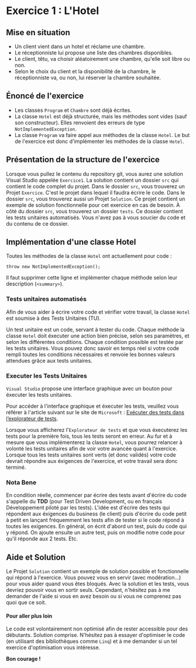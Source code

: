 # Exercice 1 : L'Hotel

## Mise en situation

- Un client vient dans un hotel et réclame une chambre.
- Le réceptionniste lui propose une liste des chambres disponibles.
- Le client, têtu, va choisir aléatoirement une chambre, qu'elle soit libre ou non.
- Selon le choix du client et la disponibilité de la chambre, le réceptionniste va, ou non, lui réserver la chambre souhaitée.

## Énoncé de l'exercice

- Les classes ```Program``` et ```Chambre``` sont déjà écrites.
- La classe ```Hotel``` est déjà structurée, mais les méthodes sont vides (sauf son constructeur). Elles renvoient des erreurs de type ```NotImplementedException```.
- La classe ```Program``` va faire appel aux méthodes de la classe ```Hotel```. Le but de l'exercice est donc d'implémenter les méthodes de la classe ```Hotel```.

## Présentation de la structure de l'exercice

Lorsque vous pullez le contenu du repository git, vous aurez une solution Visual Studio appelée ```Exercice1```.
La solution contient un dossier ```src``` qui contient le code complet du projet.
Dans le dossier ```src```, vous trouverez un Projet ```Exercice```. C'est le projet dans lequel il faudra écrire le code.
Dans le dossier ```src```, vous trouverez aussi un Projet ```Solution```. Ce projet contient un exemple de solution fonctionnelle pour cet exercice en cas de besoin.
À côté du dossier ```src```, vous trouverez un dossier ```tests```. Ce dossier contient les tests unitaires automatisés. Vous n'avez pas à vous soucier du code et du contenu de ce dossier.

## Implémentation d'une classe Hotel

Toutes les méthodes de la classe ```Hotel``` ont actuellement pour code :

```
throw new NotImplementedException();
```

Il faut supprimer cette ligne et implémenter chaque méthode selon leur description (```<summary>```).

### Tests unitaires automatisés

Afin de vous aider à écrire votre code et vérifier votre travail, la classe ```Hotel``` est soumise à des Tests Unitaires (TU).

Un test unitaire est un code, servant à tester du code. 
Chaque méthode la classe ```Hotel``` doit éxecuter une action bien précise, selon ses paramètres, et selon les différentes conditions.
Chaque condition possible est testée par les tests unitaires. 
Vous pouvez donc savoir en temps réel si votre code rempli toutes les conditions nécessaires et renvoie les bonnes valeurs attendues grâce aux tests unitaires.

### Executer les Tests Unitaires

```Visual Studio``` propose une interface graphique avec un bouton pour éxecuter les tests unitaires.

Pour accéder à l'interface graphique et éxecuter les tests, veuillez vous référer à l'article suivant sur le site de ```Microsoft``` : [Exécuter des tests dans l’explorateur de tests](https://learn.microsoft.com/fr-fr/visualstudio/test/run-unit-tests-with-test-explorer?view=vs-2022#run-tests-in-test-explorer).

Lorsque vous afficherez l'```Explorateur de tests``` et que vous éxecuterez les tests pour la première fois, tous les tests seront en erreur. 
Au fur et à mesure que vous implémenterez la classe ```Hotel```, vous pourrez relancer à volonté les tests unitaires afin de voir votre avancée quant à l'exercice.
Lorsque tous les tests unitaires sont verts (et donc validés) votre code devrait répondre aux éxigences de l'exercice, et votre travail sera donc terminé.

### Nota Bene

En condition réelle, commencer par écrire des tests avant d'écrire du code s'appelle du **TDD** (pour Test Driven Development, ou en français Développement piloté par les tests).
L'idée est d'écrire des tests qui répondent aux éxigences du business (le client) puis d'écrire du code petit à petit en lançant fréquemment les tests afin de tester si le code répond à toutes les exigences.
En général, on écrit d'abord un test, puis du code qui y répond. On ajoute ensuite un autre test, puis on modifie notre code pour qu'il réponde aux 2 tests. Etc.

## Aide et Solution

Le Projet ```Solution``` contient un exemple de solution possible et fonctionnelle qui répond à l'exercice. Vous pouvez vous en servir (avec modération...) pour vous aider quand vous êtes bloqués.
Avec la solution et les tests, vous devriez pouvoir vous en sortir seuls. Cependant, n'hésitez pas à me demander de l'aide si vous en avez besoin ou si vous ne comprenez pas quoi que ce soit.

#### Pour aller plus loin

Le code est volontairement non optimisé afin de rester accessible pour des débutants. Solution comprise.
N'hésitez pas à essayer d'optimiser le code (en utilisant des bibliothèques comme ```Linq```) et à me demander si un tel exercice d'optimisation vous intéresse.

**Bon courage !**
